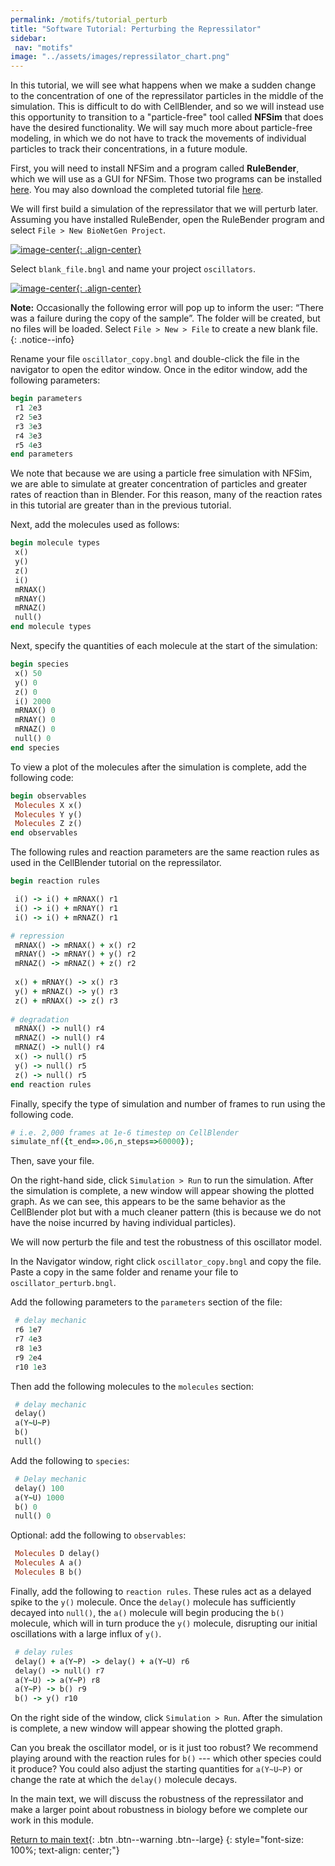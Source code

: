 ```yaml
---
permalink: /motifs/tutorial_perturb
title: "Software Tutorial: Perturbing the Repressilator"
sidebar:
 nav: "motifs"
image: "../assets/images/repressilator_chart.png"
---
```


In this tutorial, we will see what happens when we make a sudden change to the concentration of one of the repressilator particles in the middle of the simulation. This is difficult to do with CellBlender, and so we will instead use this opportunity to transition to a "particle-free" tool called **NFSim** that does have the desired functionality. We will say much more about particle-free modeling, in which we do not have to track the movements of individual particles to track their concentrations, in a future module.

First, you will need to install NFSim and a program called **RuleBender**, which we will use as a GUI for NFSim. Those two programs can be installed [here](http://bionetgen.org). You may also download the completed tutorial file <a href="../tutorials/RuleBender_Files.zip" download="RuleBender_Files.zip">here</a>.


We will first build a simulation of the repressilator that we will perturb later. Assuming you have installed RuleBender, open the RuleBender program and select `File > New BioNetGen Project`.

[![image-center](../assets/images/600px/nfsim_new_project.png){: .align-center}](../assets/images/nfsim_new_project.png)

Select `blank_file.bngl` and name your project `oscillators`.

[![image-center](../assets/images/600px/nfsim_new_file.png){: .align-center}](../assets/images/nfsim_new_file.png)

**Note:** Occasionally the following error will pop up to inform the user: “There was a failure during the copy of the sample”. The folder will be created, but no files will be loaded. Select `File > New > File` to create a new blank file.
{: .notice--info}

Rename your file `oscillator_copy.bngl` and double-click the file in the navigator to open the editor window. Once in the editor window, add the following parameters:

~~~ ruby
begin parameters
 r1 2e3
 r2 5e3
 r3 3e3
 r4 3e3
 r5 4e3
end parameters
~~~

We note that because we are using a particle free simulation with NFSim, we are able to simulate at greater concentration of particles and greater rates of reaction than in Blender. For this reason, many of the reaction rates in this tutorial are greater than in the previous tutorial. 

Next, add the molecules used as follows:

~~~ ruby
begin molecule types
 x()
 y()
 z()
 i()
 mRNAX()
 mRNAY() 
 mRNAZ()
 null()
end molecule types
~~~

Next, specify the quantities of each molecule at the start of the simulation:

~~~ ruby
begin species
 x() 50
 y() 0
 z() 0
 i() 2000
 mRNAX() 0
 mRNAY() 0
 mRNAZ() 0
 null() 0
end species
~~~

To view a plot of the molecules after the simulation is complete, add the following code:

~~~ ruby
begin observables
 Molecules X x()
 Molecules Y y()
 Molecules Z z()
end observables
~~~

The following rules and reaction parameters are the same reaction rules as used in the CellBlender tutorial on the repressilator.

~~~ ruby
begin reaction rules

 i() -> i() + mRNAX() r1
 i() -> i() + mRNAY() r1
 i() -> i() + mRNAZ() r1

# repression 
 mRNAX() -> mRNAX() + x() r2
 mRNAY() -> mRNAY() + y() r2
 mRNAZ() -> mRNAZ() + z() r2
 
 x() + mRNAY() -> x() r3
 y() + mRNAZ() -> y() r3
 z() + mRNAX() -> z() r3
 
# degradation
 mRNAX() -> null() r4
 mRNAZ() -> null() r4
 mRNAZ() -> null() r4 
 x() -> null() r5
 y() -> null() r5
 z() -> null() r5 
end reaction rules
~~~

Finally, specify the type of simulation and number of frames to run using the following code.

~~~ ruby
# i.e. 2,000 frames at 1e-6 timestep on CellBlender
simulate_nf({t_end=>.06,n_steps=>60000});
~~~

Then, save your file.

On the right-hand side, click `Simulation > Run` to run the simulation. After the simulation is complete, a new window will appear showing the plotted graph. As we can see, this appears to be the same behavior as the CellBlender plot but with a much cleaner pattern (this is because we do not have the noise incurred by having individual particles).

We will now perturb the file and test the robustness of this oscillator model.

In the Navigator window, right click `oscillator_copy.bngl` and copy the file. Paste a copy in the same folder and rename your file to `oscillator_perturb.bngl`.

Add the following parameters to the `parameters` section of the file:

~~~ ruby
 # delay mechanic
 r6 1e7
 r7 4e3
 r8 1e3
 r9 2e4
 r10 1e3
~~~

Then add the following molecules to the `molecules` section:

~~~ ruby
 # delay mechanic
 delay()
 a(Y~U~P)
 b()
 null()
~~~

Add the following to `species`:

~~~ ruby
 # Delay mechanic
 delay() 100
 a(Y~U) 1000
 b() 0
 null() 0
~~~

Optional: add the following to `observables`:

~~~ ruby
 Molecules D delay()
 Molecules A a()
 Molecules B b()
~~~

Finally, add the following to `reaction rules`.  These rules act as a delayed spike to the `y()` molecule. Once the `delay()` molecule has sufficiently decayed into `null()`,  the `a()` molecule will begin producing the `b()` molecule, which will in turn produce the `y()` molecule, disrupting our initial oscillations with a large influx of `y()`.

~~~ ruby
 # delay rules
 delay() + a(Y~P) -> delay() + a(Y~U) r6
 delay() -> null() r7
 a(Y~U) -> a(Y~P) r8
 a(Y~P) -> b() r9
 b() -> y() r10
~~~

On the right side of the window, click `Simulation > Run`. After the simulation is complete, a new window will appear showing the plotted graph.

Can you break the oscillator model, or is it just too robust? We recommend playing around with the reaction rules for `b()` --- which other species could it produce? You could also adjust the starting quantities for `a(Y~U~P)` or change the rate at which the `delay()` molecule decays.

In the main text, we will discuss the robustness of the repressilator and make a larger point about robustness in biology before we complete our work in this module.

[Return to main text](conclusion#the-repressilator-is-robust-to-disturbance){: .btn .btn--warning .btn--large}
{: style="font-size: 100%; text-align: center;"}
